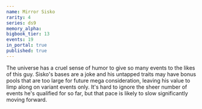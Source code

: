 ```yaml
---
name: Mirror Sisko
rarity: 4
series: ds9
memory_alpha:
bigbook_tier: 13
events: 19
in_portal: true
published: true
---
```


The universe has a cruel sense of humor to give so many events to the likes of this guy. Sisko's bases are a joke and his untapped traits may have bonus pools that are too large for future mega consideration, leaving his value to limp along on variant events only. It's hard to ignore the sheer number of events he's qualified for so far, but that pace is likely to slow significantly moving forward.
